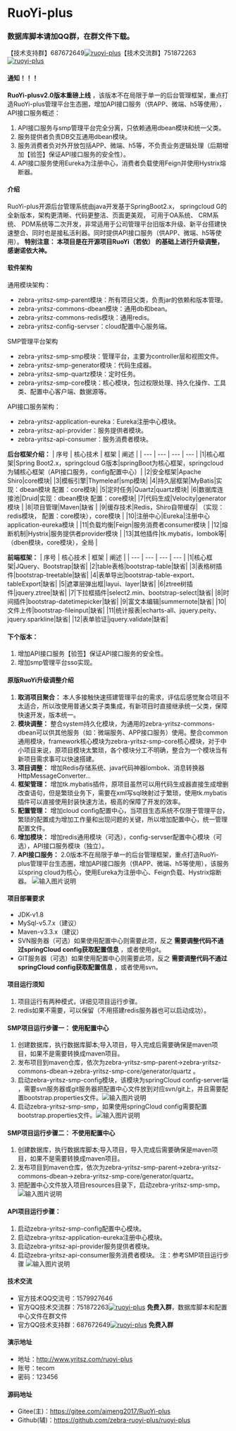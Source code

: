 # RuoYi-plus
### 数据库脚本请加QQ群，在群文件下载。
【技术支持群】687672649<a target="_blank" href="https://jq.qq.com/?_wv=1027&k=5eBNzMW"><img border="0" src="https://images.gitee.com/uploads/images/2019/0808/111020_23a5e7c3_2038874.png" alt="ruoyi-plus" title="ruoyi-plus"></a>【技术交流群】751872263<a target="_blank" href="https://jq.qq.com/?_wv=1027&k=5wYOaQe
"><img border="0" src="https://images.gitee.com/uploads/images/2019/0808/111020_23a5e7c3_2038874.png" alt="ruoyi-plus" title="ruoyi-plus"></a>


#### 通知！！！
 **RuoYi-plusv2.0版本重磅上线** ，该版本不在局限于单一的后台管理框架，重点打造RuoYi-plus管理平台生态圈，增加API接口服务（供APP、微端、h5等使用），API接口服务概述：
1. API接口服务与smp管理平台完全分离，只依赖通用dbean模块和统一父类。 
2. 服务提供者负责DB交互通用dbean模块。
3. 服务消费者负对外开放包括APP、微端、h5等，不负责业务逻辑处理（后期增加【验签】保证API接口服务的安全性）。
4. API接口服务使用Eureka为注册中心，消费者负载使用Feign并使用Hystrix熔断器。

#### 介绍
RuoYi-plus开源后台管理系统由java开发基于SpringBoot2.x， springcloud G的全新版本，架构更清晰、代码更整洁、页面更美观， 可用于OA系统、 CRM系统、 PDM系统等二次开发，非常适用于公司管理平台旧版本升级、新平台搭建快速整合、同时也是接私活利器。同时提供API接口服务（供APP、微端、h5等使用）。
**特别注意： 本项目是在开源项目RuoYi（若依） 的基础上进行升级调整，感谢诺依大神。** 

#### 软件架构
通用模块架构：
- zebra-yritsz-smp-parent模块：所有项目父类，负责jar的依赖和版本管理。
- zebra-yritsz-commons-dbean模块：通用db和bean。
- zebra-yritsz-commons-redis模块：通用redis。
- zebra-yritsz-config-servser：cloud配置中心服务端。

SMP管理平台架构
- zebra-yritsz-smp-smp模块：管理平台，主要为controller层和视图文件。
- zebra-yritsz-smp-generator模块：代码生成器。
- zebra-yritsz-smp-quartz模块：定时任务。
- zebra-yritsz-smp-core模块：核心模块，包过权限处理、持久化操作、工具类、配置中心客户端、数据源等。

API接口服务架构：
- zebra-yritsz-application-eureka：Eureka注册中心模块。
- zebra-yritsz-api-provider：服务提供者模块。
- zebra-yritsz-api-consumer：服务消费者模块。

 **后台框架介绍：** 
|  序号  |  核心技术  |  框架   | 阐述 |
| --- | --- | --- | --- |
|1|核心框架|Spring Boot2.x，springcloud G版本|springBoot为核心框架，springcloud为辅核心框架（API接口服务，config配置中心）|
|2|安全框架|Apache Shiro|core模块|
|3|模板引擎|Thymeleaf|smp模块|
|4|持久层框架|MyBatis|实现：dbean模块 配置：core模块|
|5|定时任务|Quartz|quartz模块|
|6|数据库连接池|Druid|实现：dbean模块 配置：core模块|
|7|代码生成|Velocity|generator模块    |
|8|项目管理|Maven|缺省  |
|9|缓存技术|Redis，Shiro自带缓存| （实现：redis模块， 配置：core模块），core模块   |
|10|注册中心|Eureka|注册中心application-eureka模块   |
|11|负载均衡|Feign|服务消费者consumer模块 |
|12|熔断机制|Hystrix|服务提供者provider模块 |
|13|其他插件|tk.mybatis，lombok等|（dben模块，core模块），全局  |

 **前端框架：**
|  序号  |  核心技术  |  框架   | 阐述 |
| --- | --- | --- | --- |
|1|核心框架|JQuery、Bootstrap|缺省|
|2|table表格|bootstrap-table|缺省|
|3|表格树插件|bootstrap-treetable|缺省|
|4|表单导出|bootstrap-table-export、tableExport|缺省|
|5|遮罩层弹出框|layui、layer|缺省|
|6|ztree树插件|jquery.ztree|缺省|
|7|下拉框插件|select2.min、bootstrap-select|缺省|
|8|时间插件|bootstrap-datetimepicker|缺省|
|9|富文本编辑|summernote|缺省|
|10|文件上传|bootstrap-fileinput|缺省|
|11|统计报表|echarts-all、jquery.peity、jquery.sparkline|缺省|
|12|表单验证|jquery.validate|缺省|

#### 下个版本：
1.  增加API接口服务【验签】保证API接口服务的安全性。
2.  增加smp管理平台sso实现。

#### 原版RuoYi升级调整介绍

1.  **取消项目聚合：** 本人多接触快速搭建管理平台的需求，评估后感觉聚合项目不太适合，所以改使用普通父类子类集成，有新项目时直接继承统一父类，保障快速开发，版本统一。 
2.  **模块调整：** 整合system持久化模块，为通用的zebra-yritsz-commons-dbean可以供其他服务（如：微端服务、APP接口服务）使用。整合common通用模块，framework核心模块为zebra-yritsz-smp-core核心模块，对于中小项目来说，原项目模块太繁琐，各个模块分工不明确，整合为一个模块当有新项目需求事可以快速搭建。
3. **项目调整：** 增加Redis存储系统、java代码神器lombok、消息转换器HttpMessageConverter...
4. **框架管理：** 增加tk.mybatis插件，原项目虽然可以用代码生成器直接生成增删改查语句，但是繁琐业务下，需要在xml写sql映射过于繁琐，使用tk.mybatis插件可以直接使用封装快速方法，极高的保障了开发的效率。
5.  **配置管理：** 增加cloud config配置中心，当项目生态系统不仅限于管理平台，繁琐的配置成为增加工作量和出现问题的关键，所以增加配置中心，统一管理配置文件。
6.  **增加模块：** 增加redis通用模块（可选），config-servser配置中心模块（可选），API接口服务模块（独立）。 
7.  **API接口服务：** 2.0版本不在局限于单一的后台管理框架，重点打造RuoYi-plus管理平台生态圈，增加API接口服务（供APP、微端、h5等使用），该服务以spring cloud为核心，使用Eureka为注册中心、Feign负载、Hystrix熔断器。
![输入图片说明](https://images.gitee.com/uploads/images/2019/0714/135757_cbf2decc_2038874.jpeg "1562921075(1).jpg")

#### 项目部署要求
- JDK-v1.8
- MySql-v5.7.x（建议）
- Maven-v3.3.x（建议）
- SVN服务器（可选）如果使用配置中心则需要此项，反之 **需要调整代码不通过springCloud config获取配置信息** ，或者使用git。
- GIT服务器（可选）如果使用配置中心则需要此项，反之 **需要调整代码不通过springCloud config获取配置信息** ，或者使用svn。

#### 项目运行须知
1. 项目运行有两种模式，详细见项目运行步骤。
2. redis如果不需要，可以保留（不用搭建redis服务器也可以启动成功）。 

#### SMP项目运行步骤一： **使用配置中心** 
1. 创建数据库，执行数据库脚本;导入项目，导入完成后需要确保是maven项目，如果不是需要转换成maven项目。
2. 发布项目到maven仓库，依次为zebra-yritsz-smp-parent->zebra-yritsz-commons-dbean->zebra-yritsz-smp-core/generator/quartz 。
3. 启动zebra-yritsz-smp-config模块，该模块为springCloud config-server端 ，需要svn服务器或git服务器把配置中心文件放到对应svn/git上，并且需要配置bootstrap.properties文件。![输入图片说明](https://images.gitee.com/uploads/images/2019/0715/134215_78272869_2038874.jpeg "1563169313(1).jpg")
4. 启动zebra-yritsz-smp-smp，如果使用springCloud config需要配置bootstrap.properties文件。![输入图片说明](https://images.gitee.com/uploads/images/2019/0715/135500_380c9fc3_2038874.jpeg "1563170081(1).jpg")

#### SMP项目运行步骤二： **不使用配置中心** 
1. 创建数据库，执行数据库脚本;导入项目，导入完成后需要确保是maven项目，如果不是需要转换成maven项目。
2. 发布项目到maven仓库，依次为zebra-yritsz-smp-parent->zebra-yritsz-commons-dbean->zebra-yritsz-smp-core/generator/quartz。
4. 把配置中心文件放入项目resources目录下，启动zebra-yritsz-smp-smp。
![输入图片说明](https://images.gitee.com/uploads/images/2019/0809/095055_bf4c3fd1_2038874.jpeg "1565315429(1).jpg")

#### API项目运行步骤：
1. 启动zebra-yritsz-smp-config配置中心模块。
2. 启动zebra-yritsz-application-eureka注册中心模块。
3. 启动zebra-yritsz-api-provider服务提供者模块。
4. 启动zebra-yritsz-api-consumer服务消费者模块。
注：参考SMP项目运行步骤
![输入图片说明](https://images.gitee.com/uploads/images/2019/0813/105232_d3785635_2038874.jpeg "1565664767(1).jpg")

#### 技术交流
- 官方技术QQ交流号：1579927646
- 官方QQ技术交流群：751872263<a target="_blank" href="https://jq.qq.com/?_wv=1027&k=5wYOaQe
"><img border="0" src="https://images.gitee.com/uploads/images/2019/0808/111020_23a5e7c3_2038874.png" alt="ruoyi-plus" title="ruoyi-plus"></a> **免费入群**，数据库脚本和配置中心文件在群文件 
- 官方QQ技术支持群：687672649<a target="_blank" href="https://jq.qq.com/?_wv=1027&k=5eBNzMW"><img border="0" src="https://images.gitee.com/uploads/images/2019/0808/111020_23a5e7c3_2038874.png" alt="ruoyi-plus" title="ruoyi-plus"></a> **免费入群**

#### 演示地址
- 地址：http://www.yritsz.com/ruoyi-plus
- 账号：tecom 
- 密码：123456

#### 源码地址
- Gitee(主)：https://gitee.com/aimeng2017/RuoYi-plus
- Github(辅)：https://github.com/zebra-ruoyi-plus/ruoyi-plus